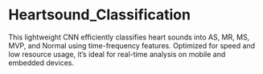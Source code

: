 # Heartsound_Classification
This lightweight CNN efficiently classifies heart sounds into AS, MR, MS, MVP, and Normal using time-frequency features. Optimized for speed and low resource usage, it’s ideal for real-time analysis on mobile and embedded devices.
